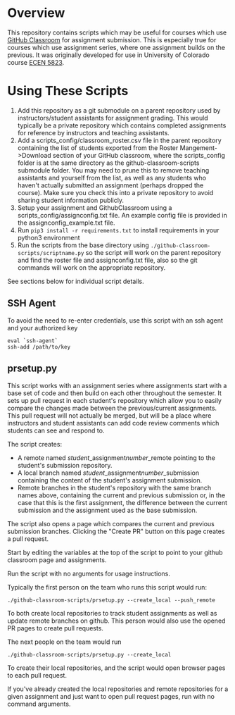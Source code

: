 # Overview
This repository contains scripts which may be useful for courses which use
[GitHub Classroom](https://classroom.github.com) for assignment submission.
This is especially true for courses which use assignment series, where one assignment builds on the previous.
It was originally developed for use in University of Colorado course
[ECEN 5823](https://sites.google.com/colorado.edu/ecen5823/home).

# Using These Scripts
1. Add this repository as a git submodule on a parent repository used by instructors/student assistants for assignment grading.
  This would typically be a private repository which contains completed assignments for reference by instructors and
   teaching assistants.
2. Add a scripts_config/classroom_roster.csv file in the parent repository containing the list of students exported from
the Roster Mangement->Download section of your GitHub classroom, where the scripts_config folder is at the same directory as the github-classroom-scripts submodule folder.  You may need to prune this to remove teaching
assistants and yourself from the list, as well as any students who haven't actually submitted an assignment
(perhaps dropped the course).  Make sure you check this into a private repository to avoid sharing student information
publicly.
3. Setup your assignment and GithubClassroom using a scripts_config/assignconfig.txt file.  An example config file is
provided in the assignconfig_example.txt file.
4. Run ```pip3 install -r requirements.txt``` to install requirements in your python3 environment
5. Run the scripts from the base directory using ```./github-classroom-scripts/scriptname.py``` so the script will work
 on the parent repository and find the roster file and assignconfig.txt file, also so the git commands will work on the
 appropriate repository.

See sections below for individual script details.

## SSH Agent
To avoid the need to re-enter credentials, use this script with an ssh agent and your authorized key
```
eval `ssh-agent`
ssh-add /path/to/key
```

## prsetup.py

This script works with an assignment series where assignments start with a base set of code and then build on each
other throughout the semester.  It sets up pull request in each student's repository which allow you to easily compare
the changes made between the previous/current assignments.  This pull request will not actually be merged, but will be
a place where instructors and student assistants can add code review comments which students can see and respond to.

The script creates:
* A remote named  *student*_assignment*number*_remote pointing to the student's submission repository.
* A local branch named *student*_assignment*number*_submission containing the content of the student's assignment
submission.
* Remote branches in the student's repository with the same branch names above, containing the current and previous
submission or, in the case that this is the first assignment, the difference between the current submission and the
assignment used as the base submission.

The script also opens a page which compares the current and previous submission branches. Clicking the "Create PR"
button on this page creates a pull request.

Start by editing the variables at the top of the script to point to your github classroom page and assignments.

Run the script with no arguments for usage instructions.

Typically the first person on the team who runs this script would run:
```
./github-classroom-scripts/prsetup.py --create_local --push_remote
```
To both create local repositories to track student assignments as well as update remote branches on github.  This person would also use the opened PR pages to create pull requests.

The next people on the team would run
```
./github-classroom-scripts/prsetup.py --create_local
```
To create their local repositories, and the script would open browser pages to each pull request.

If you've already created the local repositories and remote repositories for a given assignment and just want to open pull request pages, run with no command arguments.

